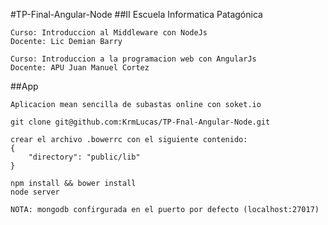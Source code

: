 #TP-Final-Angular-Node
##II Escuela Informatica Patagónica

	Curso: Introduccion al Middleware con NodeJs
	Docente: Lic Demian Barry

	Curso: Introduccion a la programacion web con AngularJs
	Docente: APU Juan Manuel Cortez

##App

	Aplicacion mean sencilla de subastas online con soket.io
	
	git clone git@github.com:KrmLucas/TP-Fnal-Angular-Node.git 
	
	crear el archivo .bowerrc con el siguiente contenido: 
	{
		"directory": "public/lib"
	}
	
	npm install && bower install
	node server

	NOTA: mongodb confirgurada en el puerto por defecto (localhost:27017)

